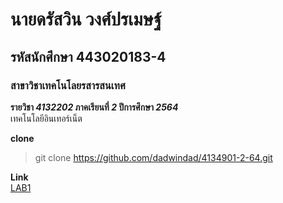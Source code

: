 # นายดรัสวิน วงศ์ปรเมษฐ์

## รหัสนักศึกษา 443020183-4

### สาขาวิชาเทคโนโลยรสารสนเทศ

**รายวิชา _4132202_ ภาคเรียนที่ _2_ ปีการศึกษา _2564_**  
เทคโนโลยีอินเทอร์เน็ต

**clone**

> git clone https://github.com/dadwindad/4134901-2-64.git

**Link**  
[LAB1](https://github.com/dadwindad/tree/master/4132202-2-64/lab1)
